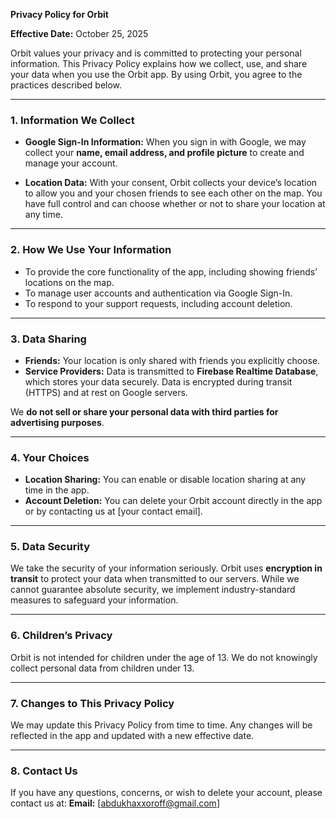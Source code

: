 **Privacy Policy for Orbit**

**Effective Date:** October 25, 2025

Orbit values your privacy and is committed to protecting your personal information. This Privacy Policy explains how we collect, use, and share your data when you use the Orbit app. By using Orbit, you agree to the practices described below.

---

### 1. **Information We Collect**

* **Google Sign-In Information:**
  When you sign in with Google, we may collect your **name, email address, and profile picture** to create and manage your account.

* **Location Data:**
  With your consent, Orbit collects your device’s location to allow you and your chosen friends to see each other on the map. You have full control and can choose whether or not to share your location at any time.

---

### 2. **How We Use Your Information**

* To provide the core functionality of the app, including showing friends’ locations on the map.
* To manage user accounts and authentication via Google Sign-In.
* To respond to your support requests, including account deletion.

---

### 3. **Data Sharing**

* **Friends:** Your location is only shared with friends you explicitly choose.
* **Service Providers:** Data is transmitted to **Firebase Realtime Database**, which stores your data securely. Data is encrypted during transit (HTTPS) and at rest on Google servers.

We **do not sell or share your personal data with third parties for advertising purposes**.

---

### 4. **Your Choices**

* **Location Sharing:** You can enable or disable location sharing at any time in the app.
* **Account Deletion:** You can delete your Orbit account directly in the app or by contacting us at [your contact email].

---

### 5. **Data Security**

We take the security of your information seriously. Orbit uses **encryption in transit** to protect your data when transmitted to our servers. While we cannot guarantee absolute security, we implement industry-standard measures to safeguard your information.

---

### 6. **Children’s Privacy**

Orbit is not intended for children under the age of 13. We do not knowingly collect personal data from children under 13.

---

### 7. **Changes to This Privacy Policy**

We may update this Privacy Policy from time to time. Any changes will be reflected in the app and updated with a new effective date.

---

### 8. **Contact Us**

If you have any questions, concerns, or wish to delete your account, please contact us at:
**Email:** [abdukhaxxoroff@gmail.com]
